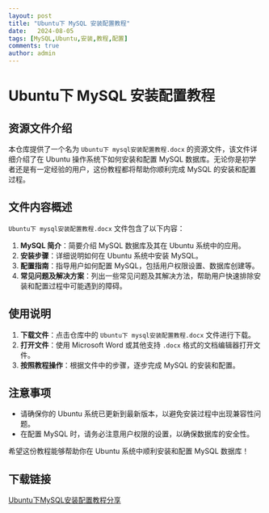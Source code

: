 ```yaml
---
layout: post
title: "Ubuntu下 MySQL 安装配置教程"
date:   2024-08-05
tags: [MySQL,Ubuntu,安装,教程,配置]
comments: true
author: admin
---
```

# Ubuntu下 MySQL 安装配置教程

## 资源文件介绍

本仓库提供了一个名为 `Ubuntu下 mysql安装配置教程.docx` 的资源文件，该文件详细介绍了在 Ubuntu 操作系统下如何安装和配置 MySQL 数据库。无论你是初学者还是有一定经验的用户，这份教程都将帮助你顺利完成 MySQL 的安装和配置过程。

## 文件内容概述

`Ubuntu下 mysql安装配置教程.docx` 文件包含了以下内容：

1. **MySQL 简介**：简要介绍 MySQL 数据库及其在 Ubuntu 系统中的应用。
2. **安装步骤**：详细说明如何在 Ubuntu 系统中安装 MySQL。
3. **配置指南**：指导用户如何配置 MySQL，包括用户权限设置、数据库创建等。
4. **常见问题及解决方案**：列出一些常见问题及其解决方法，帮助用户快速排除安装和配置过程中可能遇到的障碍。

## 使用说明

1. **下载文件**：点击仓库中的 `Ubuntu下 mysql安装配置教程.docx` 文件进行下载。
2. **打开文件**：使用 Microsoft Word 或其他支持 `.docx` 格式的文档编辑器打开文件。
3. **按照教程操作**：根据文件中的步骤，逐步完成 MySQL 的安装和配置。

## 注意事项

- 请确保你的 Ubuntu 系统已更新到最新版本，以避免安装过程中出现兼容性问题。
- 在配置 MySQL 时，请务必注意用户权限的设置，以确保数据库的安全性。

希望这份教程能够帮助你在 Ubuntu 系统中顺利安装和配置 MySQL 数据库！

## 下载链接

[Ubuntu下MySQL安装配置教程分享](https://pan.quark.cn/s/3e315ede6fed)